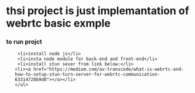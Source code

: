<h1>thsi project is just implemantation of webrtc basic exmple</h1>
<h3> to run projct</h3>
    <ul>

     <li>install node js</li>
     <li>insta node module for back-end and front-end</li>
     <li>install stun sever from link below:</li>
    <li><a href="https://medium.com/av-transcode/what-is-webrtc-and-how-to-setup-stun-turn-server-for-webrtc-communication-63314728b9d0"></a></li>
    </ul>
